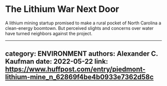 # The Lithium War Next Door

A lithium mining startup promised to make a rural pocket of North Carolina a clean-energy boomtown. But perceived slights and concerns over water have turned neighbors against the project.

---
category: ENVIRONMENT
authors: Alexander C. Kaufman
date: 2022-05-22
link: https://www.huffpost.com/entry/piedmont-lithium-mine_n_62869f4be4b0933e7362d58c
---
